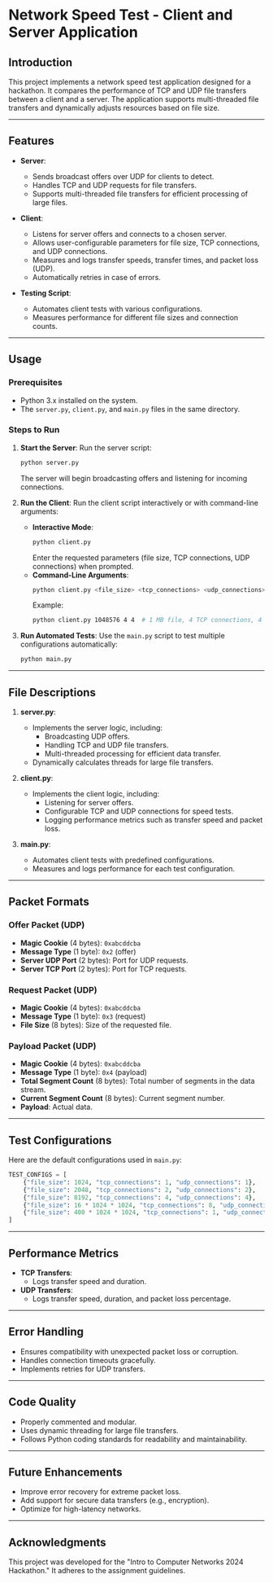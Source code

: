 # **Network Speed Test - Client and Server Application**

## **Introduction**

This project implements a network speed test application designed for a hackathon. It compares the performance of TCP and UDP file transfers between a client and a server. The application supports multi-threaded file transfers and dynamically adjusts resources based on file size.

---

## **Features**

- **Server**:

  - Sends broadcast offers over UDP for clients to detect.
  - Handles TCP and UDP requests for file transfers.
  - Supports multi-threaded file transfers for efficient processing of large files.

- **Client**:

  - Listens for server offers and connects to a chosen server.
  - Allows user-configurable parameters for file size, TCP connections, and UDP connections.
  - Measures and logs transfer speeds, transfer times, and packet loss (UDP).
  - Automatically retries in case of errors.

- **Testing Script**:
  - Automates client tests with various configurations.
  - Measures performance for different file sizes and connection counts.

---

## **Usage**

### **Prerequisites**

- Python 3.x installed on the system.
- The `server.py`, `client.py`, and `main.py` files in the same directory.

### **Steps to Run**

1. **Start the Server**:
   Run the server script:

   ```bash
   python server.py
   ```

   The server will begin broadcasting offers and listening for incoming connections.

2. **Run the Client**:
   Run the client script interactively or with command-line arguments:

   - **Interactive Mode**:
     ```bash
     python client.py
     ```
     Enter the requested parameters (file size, TCP connections, UDP connections) when prompted.
   - **Command-Line Arguments**:
     ```bash
     python client.py <file_size> <tcp_connections> <udp_connections>
     ```
     Example:
     ```bash
     python client.py 1048576 4 4  # 1 MB file, 4 TCP connections, 4 UDP connections
     ```

3. **Run Automated Tests**:
   Use the `main.py` script to test multiple configurations automatically:
   ```bash
   python main.py
   ```

---

## **File Descriptions**

1. **server.py**:

   - Implements the server logic, including:
     - Broadcasting UDP offers.
     - Handling TCP and UDP file transfers.
     - Multi-threaded processing for efficient data transfer.
   - Dynamically calculates threads for large file transfers.

2. **client.py**:

   - Implements the client logic, including:
     - Listening for server offers.
     - Configurable TCP and UDP connections for speed tests.
     - Logging performance metrics such as transfer speed and packet loss.

3. **main.py**:
   - Automates client tests with predefined configurations.
   - Measures and logs performance for each test configuration.

---

## **Packet Formats**

### **Offer Packet (UDP)**

- **Magic Cookie** (4 bytes): `0xabcddcba`
- **Message Type** (1 byte): `0x2` (offer)
- **Server UDP Port** (2 bytes): Port for UDP requests.
- **Server TCP Port** (2 bytes): Port for TCP requests.

### **Request Packet (UDP)**

- **Magic Cookie** (4 bytes): `0xabcddcba`
- **Message Type** (1 byte): `0x3` (request)
- **File Size** (8 bytes): Size of the requested file.

### **Payload Packet (UDP)**

- **Magic Cookie** (4 bytes): `0xabcddcba`
- **Message Type** (1 byte): `0x4` (payload)
- **Total Segment Count** (8 bytes): Total number of segments in the data stream.
- **Current Segment Count** (8 bytes): Current segment number.
- **Payload**: Actual data.

---

## **Test Configurations**

Here are the default configurations used in `main.py`:

```python
TEST_CONFIGS = [
    {"file_size": 1024, "tcp_connections": 1, "udp_connections": 1},
    {"file_size": 2048, "tcp_connections": 2, "udp_connections": 2},
    {"file_size": 8192, "tcp_connections": 4, "udp_connections": 4},
    {"file_size": 16 * 1024 * 1024, "tcp_connections": 8, "udp_connections": 8},  # 16 MB
    {"file_size": 400 * 1024 * 1024, "tcp_connections": 1, "udp_connections": 1},  # 400 MB
]
```

---

## **Performance Metrics**

- **TCP Transfers**:
  - Logs transfer speed and duration.
- **UDP Transfers**:
  - Logs transfer speed, duration, and packet loss percentage.

---

## **Error Handling**

- Ensures compatibility with unexpected packet loss or corruption.
- Handles connection timeouts gracefully.
- Implements retries for UDP transfers.

---

## **Code Quality**

- Properly commented and modular.
- Uses dynamic threading for large file transfers.
- Follows Python coding standards for readability and maintainability.

---

## **Future Enhancements**

- Improve error recovery for extreme packet loss.
- Add support for secure data transfers (e.g., encryption).
- Optimize for high-latency networks.

---

## **Acknowledgments**

This project was developed for the "Intro to Computer Networks 2024 Hackathon." It adheres to the assignment guidelines.
